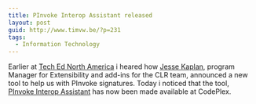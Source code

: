 ```yaml
---
title: PInvoke Interop Assistant released
layout: post
guid: http://www.timvw.be/?p=231
tags:
  - Information Technology
---
```

Earlier at [Tech Ed North America](http://www.microsoft.com/events/TechEd2008/default.mspx) i heared how [Jesse Kaplan](), program Manager for Extensibility and add-ins for the CLR team, announced a new tool to help us with PInvoke signatures. Today i noticed that the tool, [PInvoke Interop Assistant](http://www.codeplex.com/clrinterop) has now been made available at CodePlex.
